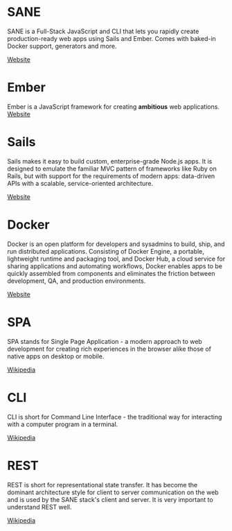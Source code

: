 # SANE

SANE is a Full-Stack JavaScript and CLI that lets you rapidly create production-ready web apps using Sails and Ember. Comes with baked-in Docker support, generators and more.

[Website](http://sanestack.com/)

# Ember

Ember is a JavaScript framework for creating **ambitious** web applications.
[Website](http://emberjs.com)

# Sails

Sails makes it easy to build custom, enterprise-grade Node.js apps. It is designed to emulate the familiar MVC pattern of frameworks like Ruby on Rails, but with support for the requirements of modern apps: data-driven APIs with a scalable, service-oriented architecture.

[Website](http://sailsjs.org/#!/)

# Docker

Docker is an open platform for developers and sysadmins to build, ship, and run distributed applications. Consisting of Docker Engine, a portable, lightweight runtime and packaging tool, and Docker Hub, a cloud service for sharing applications and automating workflows, Docker enables apps to be quickly assembled from components and eliminates the friction between development, QA, and production environments.

[Website](http://docker.com/)

# SPA

SPA stands for Single Page Application - a modern approach to web development for creating rich experiences in the browser alike those of native apps on desktop or mobile.

[Wikipedia](http://en.wikipedia.org/wiki/Single-page_application)

# CLI

CLI is short for Command Line Interface - the traditional way for interacting with a computer program in a terminal.

[Wikipedia](http://en.wikipedia.org/wiki/Command-line_interface)

# REST

REST is short for representational state transfer. It has become the dominant architecture style for client to server communication on the web and is used by the SANE stack's client and server. It is very important to understand REST well.

[Wikipedia](http://en.wikipedia.org/wiki/Representational_state_transfer)
